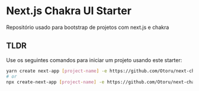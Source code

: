# Next.js Chakra UI Starter

Repositório usado para bootstrap de projetos com next.js e chakra

## TLDR

Use os seguintes comandos para iniciar um projeto usando este starter:

```bash
yarn create next-app [project-name] -e https://github.com/Otoru/next-chakra-starter
# or
npx create-next-app [project-name] -e https://github.com/Otoru/next-chakra-starter
```
